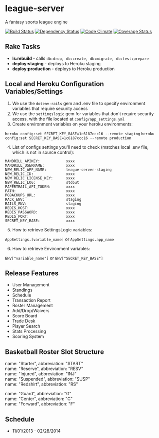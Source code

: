 # league-server

A fantasy sports league engine

[![Build Status](https://travis-ci.org/wrburgess/league-server.png)](https://travis-ci.org/wrburgess/league-server)
[![Dependency Status](https://gemnasium.com/wrburgess/league-server.png)](https://gemnasium.com/wrburgess/league-server)
[![Code Climate](https://codeclimate.com/github/wrburgess/league-server.png)](https://codeclimate.com/github/wrburgess/league-server)
[![Coverage Status](https://coveralls.io/repos/wrburgess/league-server/badge.png)](https://coveralls.io/r/wrburgess/league-server)

## Rake Tasks

* **ls:rebuild** - calls ```db:drop, db:create, db:migrate, db:test:prepare```
* **deploy:staging** - deploys to Heroku staging
* **deploy:production** - deploys to Heroku production

## Local and Heroku Configuration Variables/Settings

1) We use the ```dotenv-rails``` gem and .env file to specify environment variables that require security access  
2) We use the ```settingslogic``` gem for variables that don't require security access, with the file located at ```config/app_settings.yml```  
3) Create environment variables on your heroku environments:   

```heroku config:set SECRET_KEY_BASE=1c6187ccc16 --remote staging``` 
```heroku config:set SECRET_KEY_BASE=1c6187ccc16 --remote production```  

4) List of configs settings you'll need to check (matches local .env file, which is not in source control):  

```
MANDRILL_APIKEY:            xxxx
MANDRILL_USERNAME:          xxxx
NEW_RELIC_APP_NAME:         league-server-staging
NEW_RELIC_ID:               xxxx
NEW_RELIC_LICENSE_KEY:      xxxx
NEW_RELIC_LOG:              stdout
PAPERTRAIL_API_TOKEN:       xxxx
PATH:                       xxxx
PGBACKUPS_URL:              xxxx
RACK_ENV:                   staging
RAILS_ENV:                  staging
REDIS_HOST:                 xxxx
REDIS_PASSWORD:             xxxx
REDIS_PORT:                 xxxx
SECRET_KEY_BASE:            xxxx
```

5) How to retrieve SettingsLogic variables:  

```AppSettings.[variable_name]``` or ```AppSettings.app_name```

6) How to retrieve Environment variables:  

```ENV["variable_name"]``` or ```ENV["SECRET_KEY_BASE"]```

## Release Features

* User Management
* Standings
* Schedule
* Transaction Report
* Roster Management
* Add/Drop/Waivers
* Score Board
* Trade Desk
* Player Search
* Stats Processing
* Scoring System

## Basketball Roster Slot Structure

name: "Starter", abbreviation: "START"  
name: "Reserve", abbreviation: "RESV"  
name: "Injured", abbreviation: "INJ"   
name: "Suspended", abbreviation: "SUSP"    
name: "Redshirt", abbreviation: "RS"  

name: "Guard", abbreviation: "G"   
name: "Center", abbreviation: "C"  
name: "Forward", abbreviation: "F" 

## Schedule

* 11/01/2013 - 02/28/2014   